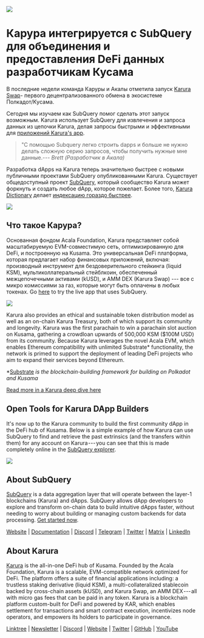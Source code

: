 ![](https://cdn-images-1.medium.com/max/1600/0*EBj5be1webNUchfi)

# Карура интегрируется с SubQuery для объединения и предоставления DeFi данных разработчикам Кусама

В последние недели команда Каруры и Акалы отметила запуск [Karura Swap](https://apps.karura.network/)- первого децентрализованного обмена в экосистеме Полкадот/Kусама.

Сегодня мы изучаем как SubQuery помог сделать этот запуск возможным. Karura использует SubQuery для извлечения и запроса данных из цепочки Karura, делая запросы быстрыми и эффективными для [приложений Karura's app](https://apps.karura.network/).

> "С помощью Subquery легко строить dapps и больше не нужно делать сложную серию запросов, чтобы получить нужные мне данные.*--- Brett (Разработчик в Акала)*

Разработка dApps на Karura теперь значительно быстрее с новыми публичными проектами SubQuery опубликованными Karura. Существует общедоступный проект [SubQuery](https://explorer.subquery.network/subquery/AcalaNetwork/karura), который сообщество Karura может форкнуть и создать любое dApp, которое пожелает. Более того, [Karura Dictionary](https://explorer.subquery.network/subquery/AcalaNetwork/karura-dictionary) делает [индексацию гораздо быстрее](https://subquery.medium.com/subquerys-just-got-a-lot-faster-with-the-dictionary-8a7a1447574).

![](https://cdn-images-1.medium.com/max/1600/1*vvI_pI93mhe4kzSNQ2yMoQ.png)

## Что такое Карура?

Основанная фондом Acala Foundation, Karura представляет собой масштабируемую EVM-совместимую сеть, оптимизированную для DeFi, и построенную на Kusama. Это универсальная DeFi платформа, которая предлагает набор финансовых приложений, включая: производный инструмент для бездоверительного стейкинга (liquid KSM), мультиколлатеральный стейблкоин, обеспеченный межцепочечными активами (kUSD), и AMM DEX (Karura Swap) --- все с микро комиссиями за газ, которые могут быть оплачены в любых токенах. Go [here](http://apps.karura.network) to try the live app that uses SubQuery.

![](https://cdn-images-1.medium.com/max/1600/0*g174RcFJwJcw2ITS)

Karura also provides an ethical and sustainable token distribution model as well as an on-chain Karura Treasury, both of which support its community and longevity. Karura was the first parachain to win a parachain slot auction on Kusama, gathering a crowdloan upwards of 500,000 KSM ($100M USD) from its community. Because Karura leverages the novel Acala EVM, which enables Ethereum compatibility with unlimited Substrate* functionality, the network is primed to support the deployment of leading DeFi projects who aim to expand their services beyond Ethereum.

*[Substrate](http://substrate.dev/) *is the blockchain-building framework for building on Polkadot and Kusama*

[Read more in a Karura deep dive here](https://medium.com/acalanetwork/countdown-to-karura-a-deep-dive-on-the-defi-hub-of-kusama-410066fc1e1f)

## Open Tools for Karura DApp Builders

It's now up to the Karura community to build the first community dApp in the DeFi hub of Kusama. Below is a simple example of how Karura can use SubQuery to find and retrieve the past extrinsics (and the transfers within them) for any account on Karura --- you can see that this is made completely online in the [SubQuery explorer](https://explorer.subquery.network/subquery/AcalaNetwork/karura).

![](https://cdn-images-1.medium.com/max/1600/0*t6stH0LeQC8M5fSp)

## About SubQuery

[SubQuery](https://subquery.network/) is a data aggregation layer that will operate between the layer-1 blockchains (Karura) and dApps. SubQuery allows dApp developers to explore and transform on-chain data to build intuitive dApps faster, without needing to worry about building or managing custom backends for data processing. [Get started now](https://doc.subquery.network/).

[Website](https://subquery.network/) | [Documentation](https://doc.subquery.network/) | [Discord](https://discord.com/invite/78zg8aBSMG) | [Telegram](https://t.me/subquerynetwork) | [Twitter](https://twitter.com/subquerynetwork) | [Matrix](https://matrix.to/#/#subquery:matrix.org) | [LinkedIn](https://www.linkedin.com/company/subquery)

## About Karura

[Karura](http://acala.network/karura) is the all-in-one DeFi hub of Kusama. Founded by the Acala Foundation, Karura is a scalable, EVM-compatible network optimized for DeFi. The platform offers a suite of financial applications including: a trustless staking derivative (liquid KSM), a multi-collateralized stablecoin backed by cross-chain assets (kUSD), and Karura Swap, an AMM DEX --- all with micro gas fees that can be paid in any token. Karura is a blockchain platform custom-built for DeFi and powered by KAR, which enables settlement for transactions and smart contract execution, incentivizes node operators, and empowers its holders to participate in governance.

[Linktree](http://linktr.ee/karuranetwork) | [Newsletter](https://share.hsforms.com/1X9RxkXk-R62I0VNbATaDXw4h8qc) | [Discord](https://discord.gg/vdbFVCH) | [Website](http://acala.network/karura) | [Twitter](https://twitter.com/KaruraNetwork) | [GitHub](https://github.com/AcalaNetwork/Acala) | [YouTube](http://youtube.com/c/acalanetwork)